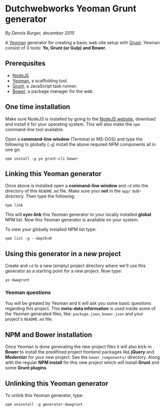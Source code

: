# Dutchwebworks Yeoman Grunt generator

*By Dennis Burger, december 2015*

A [Yeoman](http://yeoman.io) generator for creating a basic web site setup with [Grunt](http://gruntjs.com). Yeoman consist of 3 tools: **Yo, Grunt (or Gulp) and Bower**.

## Prerequsites

* [NodeJS](https://nodejs.org/en/)
* [Yeoman](http://yeoman.io), a scaffolding tool.
* [Grunt](http://gruntjs.com), a JavaScript task runner.
* [Bower](http://bower.io), a package manager for the web.

## One time installation

Make sure NodeJS is installed by going to the [NodeJS website](https://nodejs.org/en/), download and install it for your operating system. This will also make the `npm` command-line tool available.

Open a **command-line window** (Terminal or MS-DOS) and type the following to globally (`-g`) install the above required NPM components all in one go:

	npm install -g yo grunt-cli bower

## Linking this Yeoman generator

Once above is installed open a **command-line window** and `cd` into the directory of this `README.md` file. Make sure your **not** in the `app/` sub-directory. Then type the following:

	npm link

This will **sym-link** this Yeoman generator to your locally installed **global** NPM list. Now this Yeoman generator is available on your system.

To view your globally installed NPM list type:

	npm list -g --depth=0

## Using this generator in a new project

Create and `cd` to a new (empty) project directory where we'll use this generator as a starting point for a new project. Now type:

	yo dwwgrunt

### Yeoman questions

You will be greated by Yeoman and it will ask you some basic questions regarding this project. This **meta-data information** is used inside some of the Yeoman generated files, like: `package.json`, `bower.json` and your project's `README.md` file.

## NPM and Bower installation

Once Yeoman is done generating the new project files it will also kick-in **Bower** to install the predifined project frontend packages like **jQuery** and **Modernizr** for your new project. See the `bower_components/` directory. Along with the regular **NPM install** for this new project which will install **Grunt** and some **Grunt plugins**.

## Unlinking this Yeoman generator

To unlink this Yeoman generator, type:

	npm uninstall -g generator-dwwgrunt